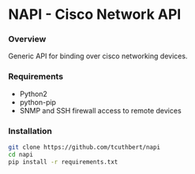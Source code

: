 # NAPI - Cisco Network API #

### Overview ###

Generic API for binding over cisco networking devices.

### Requirements ###

* Python2
* python-pip
* SNMP and SSH firewall access to remote devices

### Installation ###

~~~~{.bash .numberLines}
git clone https://github.com/tcuthbert/napi
cd napi
pip install -r requirements.txt
~~~~
